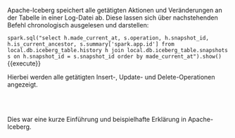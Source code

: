 Apache-Iceberg speichert alle getätigten Aktionen und Veränderungen an der Tabelle in einer Log-Datei ab. Diese lassen sich über nachstehenden Befehl chronologisch ausgelesen und darstellen:


`spark.sql("select h.made_current_at, s.operation, h.snapshot_id, h.is_current_ancestor, s.summary['spark.app.id'] from local.db.iceberg_table.history h join local.db.iceberg_table.snapshots s on h.snapshot_id = s.snapshot_id order by made_current_at").show()`{{execute}}


Hierbei werden alle getätigten Insert-, Update- und Delete-Operationen angezeigt.

<br>
<br>

Dies war eine kurze Einführung und beispielhafte Erklärung in Apache-Iceberg.
